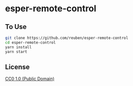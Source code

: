 # esper-remote-control

## To Use

```bash
git clone https://github.com/reuben/esper-remote-control
cd esper-remote-control
yarn install
yarn start
```

## License

[CC0 1.0 (Public Domain)](LICENSE.md)
